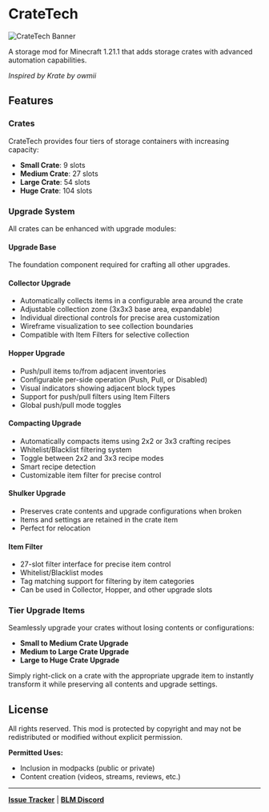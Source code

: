 
# CrateTech

![CrateTech Banner](https://deonjonker.com/blm/ct/ct_banner.png)

A storage mod for Minecraft 1.21.1 that adds storage crates with advanced automation capabilities.

_Inspired by Krate by owmii_

## Features

### Crates

CrateTech provides four tiers of storage containers with increasing capacity:

-   **Small Crate**: 9 slots
-   **Medium Crate**: 27 slots
-   **Large Crate**: 54 slots
-   **Huge Crate**: 104 slots

### Upgrade System

All crates can be enhanced with upgrade modules:

#### **Upgrade Base**

The foundation component required for crafting all other upgrades.

#### **Collector Upgrade**

-   Automatically collects items in a configurable area around the crate
-   Adjustable collection zone (3x3x3 base area, expandable)
-   Individual directional controls for precise area customization
-   Wireframe visualization to see collection boundaries
-   Compatible with Item Filters for selective collection

#### **Hopper Upgrade**

-   Push/pull items to/from adjacent inventories
-   Configurable per-side operation (Push, Pull, or Disabled)
-   Visual indicators showing adjacent block types
-   Support for push/pull filters using Item Filters
-   Global push/pull mode toggles

#### **Compacting Upgrade**

-   Automatically compacts items using 2x2 or 3x3 crafting recipes
-   Whitelist/Blacklist filtering system
-   Toggle between 2x2 and 3x3 recipe modes
-   Smart recipe detection
-   Customizable item filter for precise control

#### **Shulker Upgrade**

-   Preserves crate contents and upgrade configurations when broken
-   Items and settings are retained in the crate item
-   Perfect for relocation

#### **Item Filter**

-   27-slot filter interface for precise item control
-   Whitelist/Blacklist modes
-   Tag matching support for filtering by item categories
-   Can be used in Collector, Hopper, and other upgrade slots

### Tier Upgrade Items

Seamlessly upgrade your crates without losing contents or configurations:

-   **Small to Medium Crate Upgrade**
-   **Medium to Large Crate Upgrade**
-   **Large to Huge Crate Upgrade**

Simply right-click on a crate with the appropriate upgrade item to instantly transform it while preserving all contents and upgrade settings.

## License

All rights reserved. This mod is protected by copyright and may not be redistributed or modified without explicit permission.

**Permitted Uses:**

-   Inclusion in modpacks (public or private)
-   Content creation (videos, streams, reviews, etc.)

----------

[**Issue Tracker**](https://github.com/blocklogicmodding/FlowTech/issues) | [**BLM Discord**](https://discord.gg/YtdA3AMqsX)
